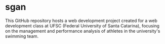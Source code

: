 # sgan
This GitHub repository hosts a web development project created for a web development class at UFSC (Federal University of Santa Catarina), focusing on the management and performance analysis of athletes in the university's swimming team.
